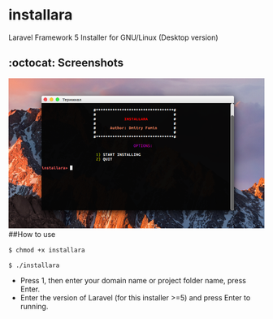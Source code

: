 # installara
Laravel Framework 5 Installer for GNU/Linux (Desktop version)
## :octocat: Screenshots ###
<img src="/images/img.png"></img>
##How to use
```
$ chmod +x installara
```
```
$ ./installara
```
* Press 1, then enter your domain name or project folder name, press Enter. 
* Enter the version of Laravel (for this installer >=5) and press Enter to running.
